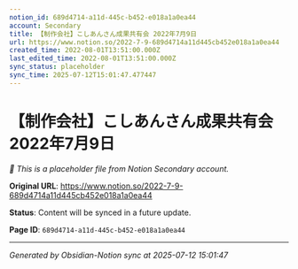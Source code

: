 ```yaml
---
notion_id: 689d4714-a11d-445c-b452-e018a1a0ea44
account: Secondary
title: 【制作会社】こしあんさん成果共有会 2022年7月9日
url: https://www.notion.so/2022-7-9-689d4714a11d445cb452e018a1a0ea44
created_time: 2022-08-01T13:51:00.000Z
last_edited_time: 2022-08-01T13:51:00.000Z
sync_status: placeholder
sync_time: 2025-07-12T15:01:47.477447
---
```


# 【制作会社】こしあんさん成果共有会 2022年7月9日

*🔄 This is a placeholder file from Notion Secondary account.*

**Original URL**: https://www.notion.so/2022-7-9-689d4714a11d445cb452e018a1a0ea44

**Status**: Content will be synced in a future update.

**Page ID**: `689d4714-a11d-445c-b452-e018a1a0ea44`

---

*Generated by Obsidian-Notion sync at 2025-07-12 15:01:47*
